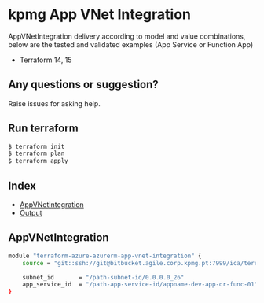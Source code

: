 # kpmg App VNet Integration

AppVNetIntegration delivery according to model and value combinations, below are the tested and validated examples (App Service or Function App)

  - Terraform 14, 15

## Any questions or suggestion?

Raise issues for asking help.

## Run terraform

```bash
$ terraform init
$ terraform plan
$ terraform apply
```

## Index

- [AppVNetIntegration](#AppVNetIntegration)
- [Output](#output)

## AppVNetIntegration<a name="AppVNetIntegration"></a>
```bash
module "terraform-azure-azurerm-app-vnet-integration" {
    source = "git::ssh://git@bitbucket.agile.corp.kpmg.pt:7999/ica/terraform-azure-azurerm-app-vnet-integration.git"

    subnet_id       = "/path-subnet-id/0.0.0.0_26"
    app_service_id  = "/path-app-service-id/appname-dev-app-or-func-01"
}
```